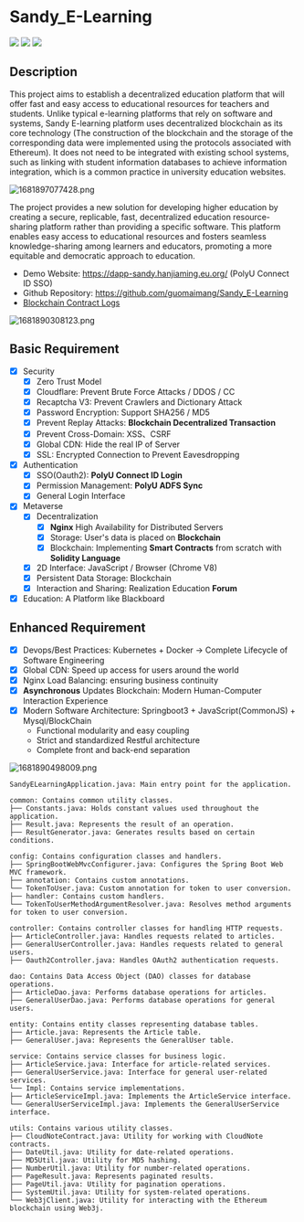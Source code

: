 # Sandy_E-Learning

![](https://img.shields.io/badge/Maven%20Build-Pass-brightgreen) ![](https://img.shields.io/badge/coverage-94%25-brightgreen) ![](https://img.shields.io/badge/Release%20Version-V0.3-orange) 

## Description

This project aims to establish a decentralized education platform that will offer fast and easy access to educational resources for teachers and students. Unlike typical e-learning platforms that rely on software and systems, Sandy E-learning platform uses decentralized blockchain as its core technology (The construction of the blockchain and the storage of the corresponding data were implemented using the protocols associated with Ethereum). It does not need to be integrated with existing school systems, such as linking with student information databases to achieve information integration, which is a common practice in university education websites. 

![1681897077428.png](https://static-file.hirsun.tech/2023/04/19/109216bf25dda.png)


The project provides a new solution for developing higher education by creating a secure, replicable, fast, decentralized education resource-sharing platform rather than providing a specific software. This platform enables easy access to educational resources and fosters seamless knowledge-sharing among learners and educators, promoting a more equitable and democratic approach to education.

- Demo Website: https://dapp-sandy.hanjiaming.eu.org/ (PolyU Connect ID SSO)
- Github Repository: https://github.com/guomaimang/Sandy_E-Learning
- [Blockchain Contract Logs](https://polygonscan.com/address/0xda7521f5cd54a0d2ddbaeddee280648a8c71107c)

![1681890308123.png](https://static-file.hirsun.tech/2023/04/19/d4fcf7e9cde39.png)

## Basic Requirement
 

- [x] Security
    - [x] Zero Trust Model 
    - [x] Cloudflare: Prevent Brute Force Attacks / DDOS / CC
    - [x] Recaptcha V3: Prevent Crawlers and Dictionary Attack
    - [x] Password Encryption: Support SHA256 / MD5
    - [x] Prevent Replay Attacks: **Blockchain Decentralized Transaction**
    - [x] Prevent Cross-Domain: XSS、CSRF
    - [x] Global CDN: Hide the real IP of Server
    - [x] SSL: Encrypted Connection to Prevent Eavesdropping
- [x] Authentication
    - [x] SSO(Oauth2): **PolyU Connect ID Login**
    - [x] Permission Management: **PolyU ADFS Sync**
    - [x] General Login Interface
- [x] Metaverse
    - [x] Decentralization
        - [x] **Nginx** High Availability for Distributed Servers 
        - [x] Storage: User's data is placed on **Blockchain**
        - [x] Blockchain:  Implementing **Smart Contracts** from scratch with **Solidity Language**
    - [x] 2D Interface: JavaScript / Browser (Chrome V8)
    - [x] Persistent Data Storage: Blockchain
    - [x] Interaction and Sharing: Realization Education **Forum**
- [x] Education: A Platform like Blackboard 

## Enhanced Requirement

- [x] Devops/Best Practices: Kubernetes + Docker -> Complete Lifecycle of Software Engineering
- [x] Global CDN: Speed up access for users around the world
- [x] Nginx Load Balancing: ensuring business continuity
- [x] **Asynchronous** Updates Blockchain: Modern Human-Computer Interaction Experience
- [x] Modern Software Architecture: Springboot3 + JavaScript(CommonJS) + Mysql/BlockChain
    - Functional modularity and easy coupling
    - Strict and standardized Restful architecture
    - Complete front and back-end separation


![1681890498009.png](https://static-file.hirsun.tech/2023/04/19/bdd816de1f7e8.png)


```
SandyELearningApplication.java: Main entry point for the application.

common: Contains common utility classes.
├── Constants.java: Holds constant values used throughout the application.
├── Result.java: Represents the result of an operation.
├── ResultGenerator.java: Generates results based on certain conditions.

config: Contains configuration classes and handlers.
├── SpringBootWebMvcConfigurer.java: Configures the Spring Boot Web MVC framework.
├── annotation: Contains custom annotations.
└── TokenToUser.java: Custom annotation for token to user conversion.
├── handler: Contains custom handlers.
└── TokenToUserMethodArgumentResolver.java: Resolves method arguments for token to user conversion.

controller: Contains controller classes for handling HTTP requests.
├── ArticleController.java: Handles requests related to articles.
├── GeneralUserController.java: Handles requests related to general users.
├── Oauth2Controller.java: Handles OAuth2 authentication requests.

dao: Contains Data Access Object (DAO) classes for database operations.
├── ArticleDao.java: Performs database operations for articles.
├── GeneralUserDao.java: Performs database operations for general users.

entity: Contains entity classes representing database tables.
├── Article.java: Represents the Article table.
├── GeneralUser.java: Represents the GeneralUser table.

service: Contains service classes for business logic.
├── ArticleService.java: Interface for article-related services.
├── GeneralUserService.java: Interface for general user-related services.
└── Impl: Contains service implementations.
├── ArticleServiceImpl.java: Implements the ArticleService interface.
└── GeneralUserServiceImpl.java: Implements the GeneralUserService interface.

utils: Contains various utility classes.
├── CloudNoteContract.java: Utility for working with CloudNote contracts.
├── DateUtil.java: Utility for date-related operations.
├── MD5Util.java: Utility for MD5 hashing.
├── NumberUtil.java: Utility for number-related operations.
├── PageResult.java: Represents paginated results.
├── PageUtil.java: Utility for pagination operations.
├── SystemUtil.java: Utility for system-related operations.
└── Web3jClient.java: Utility for interacting with the Ethereum blockchain using Web3j.
```

